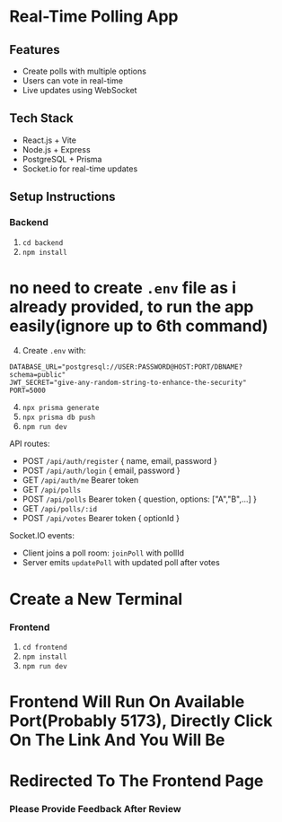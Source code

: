 # Real-Time Polling App

## Features
- Create polls with multiple options
- Users can vote in real-time
- Live updates using WebSocket

## Tech Stack
- React.js + Vite
- Node.js + Express
- PostgreSQL + Prisma
- Socket.io for real-time updates

## Setup Instructions

### Backend
1. `cd backend`
2. `npm install`
# no need to create `.env` file as i already provided, to run the app easily(ignore up to 6th command)
4. Create `.env` with:
```
DATABASE_URL="postgresql://USER:PASSWORD@HOST:PORT/DBNAME?schema=public"
JWT_SECRET="give-any-random-string-to-enhance-the-security"
PORT=5000
```
4. `npx prisma generate`
5. `npx prisma db push`
6. `npm run dev`

API routes:
- POST `/api/auth/register` { name, email, password }
- POST `/api/auth/login` { email, password }
- GET `/api/auth/me` Bearer token
- GET `/api/polls`
- POST `/api/polls` Bearer token { question, options: ["A","B",...] }
- GET `/api/polls/:id`
- POST `/api/votes` Bearer token { optionId }

Socket.IO events:
- Client joins a poll room: `joinPoll` with pollId
- Server emits `updatePoll` with updated poll after votes

# Create a New Terminal
### Frontend
1. `cd frontend`
2. `npm install`
3. `npm run dev`
  
# Frontend Will Run On Available Port(Probably 5173), Directly Click On The Link And You Will Be
# Redirected To The Frontend Page

### Please Provide Feedback After Review
